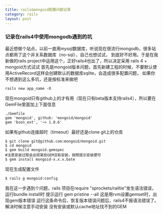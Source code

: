```yaml
---
title: rails&mongoid配置问题记录
category: rails
layout: post
---
```


### 记录在rails4中使用mongodb遇到的坑

  最近想做个站点，以前一直用mysql数据库，听说现在很流行mongodb，很多站点都用了这个非关系数据库（no-sql），自己也想试试，
到底好不好用。于是在我新做的rails project中运用这个，正好rails4也出了，所以决定采用 rails 4 + mongoid方式试试
首先是mongoid版本问题，首先新建工程的时候，不要默认使用ActiveRecord这样会创建默认的数据库sqlite，会造成很多配置问题，
如果你不想遇到这么多坑，还是按标准来做吧

    rails new app_name -O

现在mongoid只有github上的才有用（现在只有beta版本支持rails4），所以要在GemFile里面加上下面信息

    ./Gemfile
    gem 'mongoid', github: 'mongoid/mongoid'
    gem 'bson_ext', '~> 1.8.6'

如果有github连接超时（timeout）最好还是clone git上的仓库

    $ git clone git@github.com:mongoid/mongoid.git
    $ cd mongoid
    $ gem build mongoid.gemspec
    #注意安装过程会出现某些GEM没有安装，按照提示安装便可
    $ gem install mongoid-x.x.x.bate

现在生成配置文件

    $ rails g mongoid:config

我在这一步遇到个问题，rails 项目在require "sprockets/railtie"发生语法错误，运行bundle install时 提示运行 gem pristine --all
这是用rvm设置gemset时，出现gem版本错误 运行这条命令后，恢复版本错误问题后，rails4不报语法错误了。解决时候注意手动安装
没有安装或默认cache地址找不到的GEM
